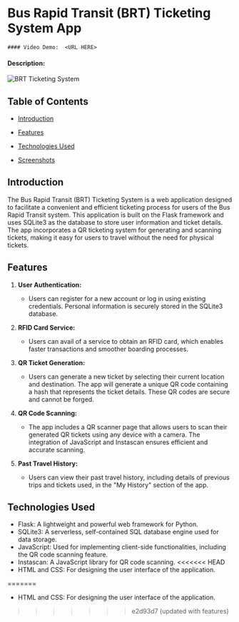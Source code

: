 # Bus Rapid Transit (BRT) Ticketing System App
    #### Video Demo:  <URL HERE>
#### Description:
![BRT Ticketing System](app_screenshot.png)

## Table of Contents
- [Introduction](#introduction)
- [Features](#features)
- [Technologies Used](#technologies-used)

- [Screenshots](#screenshots)

## Introduction
The Bus Rapid Transit (BRT) Ticketing System is a web application designed to facilitate a convenient and efficient ticketing process for users of the Bus Rapid Transit system. This application is built on the Flask framework and uses SQLite3 as the database to store user information and ticket details. The app incorporates a QR ticketing system for generating and scanning tickets, making it easy for users to travel without the need for physical tickets.

## Features
1. **User Authentication:**
   - Users can register for a new account or log in using existing credentials. Personal information is securely stored in the SQLite3 database.

2. **RFID Card Service:**
   - Users can avail of a service to obtain an RFID card, which enables faster transactions and smoother boarding processes.

3. **QR Ticket Generation:**
   - Users can generate a new ticket by selecting their current location and destination. The app will generate a unique QR code containing a hash that represents the ticket details. These QR codes are secure and cannot be forged.

4. **QR Code Scanning:**
   - The app includes a QR scanner page that allows users to scan their generated QR tickets using any device with a camera. The integration of JavaScript and Instascan ensures efficient and accurate scanning.

5. **Past Travel History:**
   - Users can view their past travel history, including details of previous trips and tickets used, in the "My History" section of the app.

## Technologies Used
- Flask: A lightweight and powerful web framework for Python.
- SQLite3: A serverless, self-contained SQL database engine used for data storage.
- JavaScript: Used for implementing client-side functionalities, including the QR code scanning feature.
- Instascan: A JavaScript library for QR code scanning.
<<<<<<< HEAD
- HTML and CSS: For designing the user interface of the application.

=======
- HTML and CSS: For designing the user interface of the application.
>>>>>>> e2d93d7 (updated with features)
